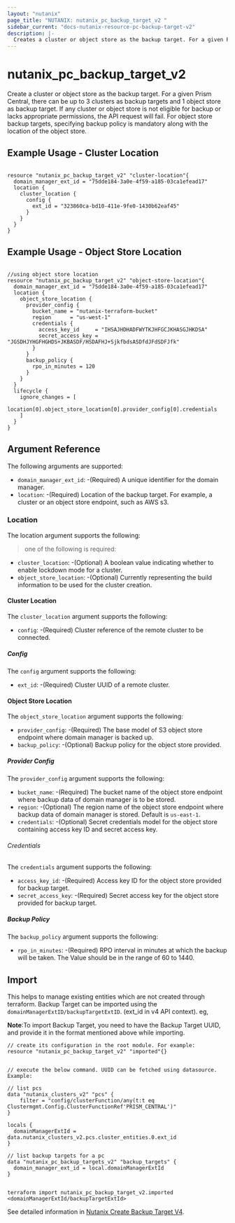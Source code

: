 ```yaml
---
layout: "nutanix"
page_title: "NUTANIX: nutanix_pc_backup_target_v2 "
sidebar_current: "docs-nutanix-resource-pc-backup-target-v2"
description: |-
  Creates a cluster or object store as the backup target. For a given Prism Central, there can be up to 3 clusters as backup targets and 1 object store as backup target. If any cluster or object store is not eligible for backup or lacks appropriate permissions, the API request will fail. For object store backup targets, specifying backup policy is mandatory along with the location of the object store.
---
```


# nutanix_pc_backup_target_v2

Create a cluster or object store as the backup target. For a given Prism Central, there can be up to 3 clusters as backup targets and 1 object store as backup target. If any cluster or object store is not eligible for backup or lacks appropriate permissions, the API request will fail. For object store backup targets, specifying backup policy is mandatory along with the location of the object store.

## Example Usage - Cluster Location

```hcl

resource "nutanix_pc_backup_target_v2" "cluster-location"{
  domain_manager_ext_id = "75dde184-3a0e-4f59-a185-03ca1efead17"
  location {
    cluster_location {
      config {
        ext_id = "323860ca-bd10-411e-9fe0-1430b62eaf45"
      }
    }
  }
}
```

## Example Usage - Object Store Location

```hcl

//using object store location
resource "nutanix_pc_backup_target_v2" "object-store-location"{
  domain_manager_ext_id = "75dde184-3a0e-4f59-a185-03ca1efead17"
  location {
    object_store_location {
      provider_config {
        bucket_name = "nutanix-terraform-bucket"
        region      = "us-west-1"
        credentials {
          access_key_id     = "IHSAJHDHADFWYTKJHFGCJKHASGJHKDSA"
          secret_access_key = "JGSDHJYHGFHGHDS+JKBASDF/HSDAFHJ+SjkfbdsASDfdJFdSDFJfk"
        }
      }
      backup_policy {
        rpo_in_minutes = 120
      }
    }
  }
  lifecycle {
    ignore_changes = [
      location[0].object_store_location[0].provider_config[0].credentials
    ]
  }
}

```

## Argument Reference

The following arguments are supported:

- `domain_manager_ext_id`: -(Required) A unique identifier for the domain manager.
- `location`: -(Required) Location of the backup target. For example, a cluster or an object store endpoint, such as AWS s3.

### Location

The location argument supports the following:

> one of the following is required:

- `cluster_location`: -(Optional) A boolean value indicating whether to enable lockdown mode for a cluster.
- `object_store_location`: -(Optional) Currently representing the build information to be used for the cluster creation.

#### Cluster Location

The `cluster_location` argument supports the following:

- `config`: -(Required) Cluster reference of the remote cluster to be connected.

##### Config

The `config` argument supports the following:

- `ext_id`: -(Required) Cluster UUID of a remote cluster.

#### Object Store Location

The `object_store_location` argument supports the following:

- `provider_config`: -(Required) The base model of S3 object store endpoint where domain manager is backed up.
- `backup_policy`: -(Optional) Backup policy for the object store provided.

##### Provider Config

The `provider_config` argument supports the following:

- `bucket_name`: -(Required) The bucket name of the object store endpoint where backup data of domain manager is to be stored.
- `region`: -(Optional) The region name of the object store endpoint where backup data of domain manager is stored. Default is `us-east-1`.
- `credentials`: -(Optional) Secret credentials model for the object store containing access key ID and secret access key.

###### Credentials

The `credentials` argument supports the following:

- `access_key_id`: -(Required) Access key ID for the object store provided for backup target.
- `secret_access_key`: -(Required) Secret access key for the object store provided for backup target.

##### Backup Policy

The `backup_policy` argument supports the following:

- `rpo_in_minutes`: -(Required) RPO interval in minutes at which the backup will be taken. The Value should be in the range of 60 to 1440.

## Import

This helps to manage existing entities which are not created through terraform. Backup Target can be imported using the `domainManagerExtID/backupTargetExtID`. (ext_id in v4 API context). eg,

**Note**:To import Backup Target, you need to have the Backup Target UUID, and provide it in the format mentioned above while importing.

```hcl
// create its configuration in the root module. For example:
resource "nutanix_pc_backup_target_v2" "imported"{}


// execute the below command. UUID can be fetched using datasource. Example:

// list pcs
data "nutanix_clusters_v2" "pcs" {
	filter = "config/clusterFunction/any(t:t eq Clustermgmt.Config.ClusterFunctionRef'PRISM_CENTRAL')"
}

locals {
  domainManagerExtId = data.nutanix_clusters_v2.pcs.cluster_entities.0.ext_id
}

// list backup targets for a pc
data "nutanix_pc_backup_targets_v2" "backup_targets" {
  domain_manager_ext_id = local.domainManagerExtId
}


terraform import nutanix_pc_backup_target_v2.imported <domainManagerExtId/backupTargetExtId>
```

See detailed information in [Nutanix Create Backup Target V4](https://developers.nutanix.com/api-reference?namespace=prism&version=v4.0#tag/DomainManager/operation/createBackupTarget).
